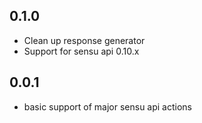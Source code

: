 ## 0.1.0
* Clean up response generator
* Support for sensu api 0.10.x
## 0.0.1
* basic support of major sensu api actions

